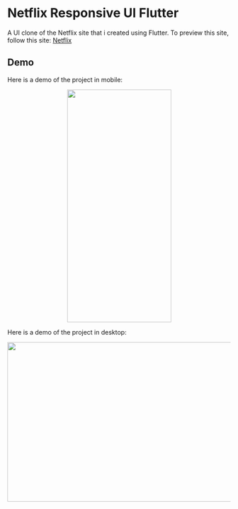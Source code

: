 # Netflix Responsive UI Flutter

A UI clone of the Netflix site that i created using Flutter.
To preview this site, follow this site: [Netflix](https://netflixui-demo.fady-zarif.com/)

## Demo


Here is a demo of the project in mobile:

<p align="center">
  <img width="235" height="525" src="assets/mobile_demo.gif">
</p>


Here is a demo of the project in desktop:

<p align="center">
  <img width="640" height="360" src="assets/desktop_demo.gif">

</p>

